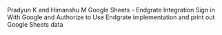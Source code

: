 Pradyun K and Himanshu M
Google Sheets - Endgrate Integration
Sign in With Google and Authorize to Use Endgrate implementation and print out Google Sheets data
